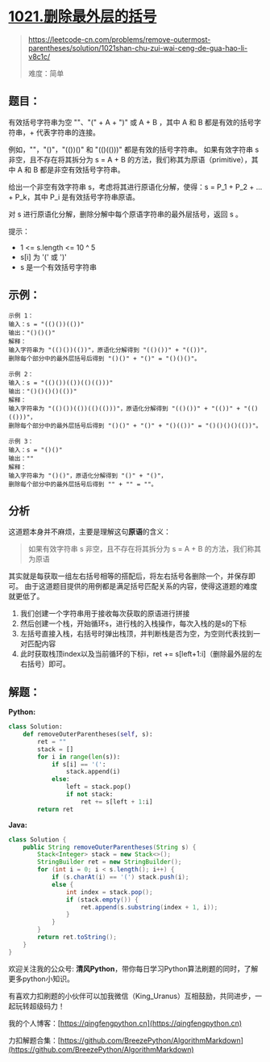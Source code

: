 # [1021.删除最外层的括号](https://leetcode-cn.com/problems/remove-outermost-parentheses/solution/1021shan-chu-zui-wai-ceng-de-gua-hao-li-v8c1c/)
> https://leetcode-cn.com/problems/remove-outermost-parentheses/solution/1021shan-chu-zui-wai-ceng-de-gua-hao-li-v8c1c/
> 
> 难度：简单

## 题目：

有效括号字符串为空 ""、"(" + A + ")" 或 A + B ，其中 A 和 B 都是有效的括号字符串，+ 代表字符串的连接。

例如，""，"()"，"(())()" 和 "(()(()))" 都是有效的括号字符串。
如果有效字符串 s 非空，且不存在将其拆分为 s = A + B 的方法，我们称其为原语（primitive），其中 A 和 B 都是非空有效括号字符串。

给出一个非空有效字符串 s，考虑将其进行原语化分解，使得：s = P_1 + P_2 + ... + P_k，其中 P_i 是有效括号字符串原语。

对 s 进行原语化分解，删除分解中每个原语字符串的最外层括号，返回 s 。

提示：

- 1 <= s.length <= 10 ^ 5
- s[i] 为 '(' 或 ')'
- s 是一个有效括号字符串

## 示例：

```
示例 1：
输入：s = "(()())(())"
输出："()()()"
解释：
输入字符串为 "(()())(())"，原语化分解得到 "(()())" + "(())"，
删除每个部分中的最外层括号后得到 "()()" + "()" = "()()()"。

示例 2：
输入：s = "(()())(())(()(()))"
输出："()()()()(())"
解释：
输入字符串为 "(()())(())(()(()))"，原语化分解得到 "(()())" + "(())" + "(()(()))"，
删除每个部分中的最外层括号后得到 "()()" + "()" + "()(())" = "()()()()(())"。

示例 3：
输入：s = "()()"
输出：""
解释：
输入字符串为 "()()"，原语化分解得到 "()" + "()"，
删除每个部分中的最外层括号后得到 "" + "" = ""。
```

## 分析
这道题本身并不麻烦，主要是理解这句**原语**的含义：
> 如果有效字符串 s 非空，且不存在将其拆分为 s = A + B 的方法，我们称其为原语

其实就是每获取一组左右括号相等的搭配后，将左右括号各删除一个，并保存即可。
由于这道题目提供的用例都是满足括号匹配关系的内容，使得这道题的难度就更低了。
1. 我们创建一个字符串用于接收每次获取的原语进行拼接
2. 然后创建一个栈，开始循环s，进行栈的入栈操作，每次入栈的是s的下标
3. 左括号直接入栈，右括号时弹出栈顶，并判断栈是否为空，为空则代表找到一对匹配内容
4. 此时获取栈顶index以及当前循环的下标i，ret += s[left+1:i]（删除最外层的左右括号）即可。

## 解题：
**Python:**
```python 
class Solution:
    def removeOuterParentheses(self, s):
        ret = ""
        stack = []
        for i in range(len(s)):
            if s[i] == '(':
                stack.append(i)
            else:
                left = stack.pop()
                if not stack:
                    ret += s[left + 1:i]
        return ret
```
**Java:**
```java 
class Solution {
    public String removeOuterParentheses(String s) {
        Stack<Integer> stack = new Stack<>();
        StringBuilder ret = new StringBuilder();
        for (int i = 0; i < s.length(); i++) {
            if (s.charAt(i) == '(') stack.push(i);
            else {
                int index = stack.pop();
                if (stack.empty()) {
                    ret.append(s.substring(index + 1, i));
                }
            }
        }
        return ret.toString();
    }
}
```

欢迎关注我的公众号: **清风Python**，带你每日学习Python算法刷题的同时，了解更多python小知识。

有喜欢力扣刷题的小伙伴可以加我微信（King_Uranus）互相鼓励，共同进步，一起玩转超级码力！

我的个人博客：[https://qingfengpython.cn](https://qingfengpython.cn)

力扣解题合集：[https://github.com/BreezePython/AlgorithmMarkdown](https://github.com/BreezePython/AlgorithmMarkdown)
